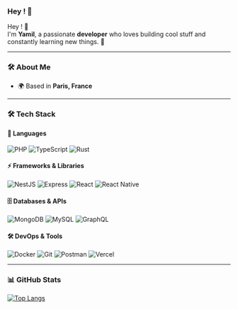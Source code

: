 ### Hey ! 👋  
Hey ! 👋  
I'm **Yamil**, a passionate **developer** who loves building cool stuff and constantly learning new things. 🚀    

---

### 🛠 About Me  
- 🌍 Based in **Paris, France**  

---

### 🛠 Tech Stack  

#### 📌 Languages  
![PHP](https://img.shields.io/badge/PHP-777BB4?style=for-the-badge&logo=php&logoColor=white) ![TypeScript](https://img.shields.io/badge/TypeScript-3178C6?style=for-the-badge&logo=typescript&logoColor=white) ![Rust](https://img.shields.io/badge/Rust-000000?style=for-the-badge&logo=rust&logoColor=white)  

#### ⚡ Frameworks & Libraries  
![NestJS](https://img.shields.io/badge/NestJS-E0234E?style=for-the-badge&logo=nestjs&logoColor=white) ![Express](https://img.shields.io/badge/Express-000000?style=for-the-badge&logo=express&logoColor=white) ![React](https://img.shields.io/badge/React-61DAFB?style=for-the-badge&logo=react&logoColor=black) ![React Native](https://img.shields.io/badge/React%20Native-61DAFB?style=for-the-badge&logo=react&logoColor=black)  

#### 🗄️ Databases & APIs  
![MongoDB](https://img.shields.io/badge/MongoDB-47A248?style=for-the-badge&logo=mongodb&logoColor=white) ![MySQL](https://img.shields.io/badge/MySQL-005C84?style=for-the-badge&logo=mysql&logoColor=white) ![GraphQL](https://img.shields.io/badge/GraphQL-E10098?style=for-the-badge&logo=graphql&logoColor=white)  

#### 🛠 DevOps & Tools  
![Docker](https://img.shields.io/badge/Docker-2496ED?style=for-the-badge&logo=docker&logoColor=white) ![Git](https://img.shields.io/badge/Git-F05032?style=for-the-badge&logo=git&logoColor=white) ![Postman](https://img.shields.io/badge/Postman-FF6C37?style=for-the-badge&logo=postman&logoColor=white) ![Vercel](https://img.shields.io/badge/Vercel-000000?style=for-the-badge&logo=vercel&logoColor=white)  

---

### 📊 GitHub Stats  
[![Top Langs](https://github-readme-stats.vercel.app/api/top-langs/?username=yamil-issa&layout=compact&theme=tokyonight)](https://github.com/anuraghazra/github-readme-stats)  
